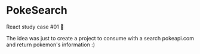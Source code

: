 # PokeSearch
React study case #01 :rocket:

The idea was just to create a project to consume with a search pokeapi.com and return pokemon's information :)
